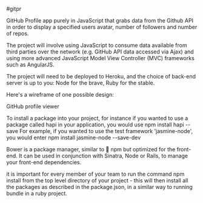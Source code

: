 #gitpr

GitHub Profile app purely in JavaScript that grabs data from the Github API in order to display a specified users avatar, number of followers and number of repos.

The project will involve using JavaScript to consume data available from third parties over the network (e.g. GitHub API data accessed via Ajax) and using more advanced JavaScript Model View Controller (MVC) frameworks such as AngularJS.

The project will need to be deployed to Heroku, and the choice of back-end server is up to you: Node for the brave, Ruby for the stable.

Here's a wireframe of one possible design:

GitHub profile viewer

To install a package into your project, for instance if you wanted to use a package called hapi in your application, you would use npm install hapi --save For example, if you wanted to use the test framework 'jasmine-node', you would enter npm install jasmine-node --save-dev

Bower is a package manager, similar to :pill: npm but optimized for the front-end. It can be used in conjunction with Sinatra, Node or Rails, to manage your front-end dependencies.

it is important for every member of your team to run the command npm install from the top level directory of your project - this will then install all the packages as described in the package.json, in a similar way to running bundle in a ruby project.
